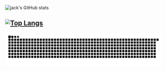 ![jack's GitHub stats](https://github-readme-stats.vercel.app/api?username=jack970&show_icons=true&layout=compact&bg_color=30,e96443,904e95&title_color=fff&text_color=fff)
###
[![Top Langs](https://github-readme-stats.vercel.app/api/top-langs/?username=jack970&layout=compact&bg_color=30,e96443,904e95&title_color=fff&text_color=fff)](https://github.com/anuraghazra/github-readme-stats)
---
![snake gif](https://github.com/jack970/jack970/blob/output/github-contribution-grid-snake.svg)

